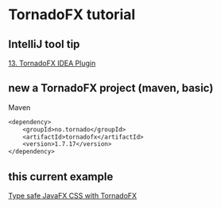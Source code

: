 # TornadoFX tutorial

## IntelliJ tool tip
[13. TornadoFX IDEA Plugin](https://github.com/edvin/tornadofx-guide/blob/master/part1/12.%20TornadoFX%20IDEA%20Plugin.md)

## new a TornadoFX project (maven, basic)
Maven
```dtd
<dependency>
    <groupId>no.tornado</groupId>
    <artifactId>tornadofx</artifactId>
    <version>1.7.17</version>
</dependency>
```

## this current example
[Type safe JavaFX CSS with TornadoFX](https://www.youtube.com/watch?v=rjc8_HGHy3c)